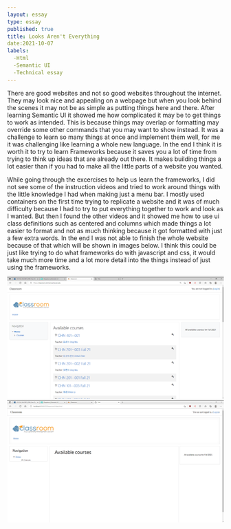 ```yaml
---
layout: essay
type: essay
published: true
title: Looks Aren't Everything
date:2021-10-07
labels:
  -Html
  -Semantic UI
  -Technical essay
---
```

There are good websites and not so good websites throughout the internet. They may look nice and appealing on a webpage but when you look behind the scenes it may not be as simple
as putting things here and there. After learning Semantic UI it showed me how complicated it may be to get things to work as intended. This is because things may overlap or 
formatting may override some other commands that you may want to show instead. It was a challenge to learn so many things at once and implement them well, for me it was challenging
like learning a whole new language. In the end I think it is worth it to try to learn Frameworks because it saves you a lot of time from trying to think up ideas that are already
out there. It makes building things a lot easier than if you had to make all the little parts of a website you wanted. 

While going through the excercises to help us learn the frameworks, I did not see some of the instruction videos and tried to work around things with the little knowledge I had 
when making just a menu bar. I mostly used containers on the first time trying to replicate a website and it was of much difficulty because I had to try to put everything together
to work and look as I wanted. But then I found the other videos and it showed me how to use ui class definitions such as centered and columns which made things a lot easier to 
format and not as much thinking because it got formatted with just a few extra words. In the end I was not able to finish the whole website because of that which will be shown in images below. I think this could be just like trying to do what frameworks do with javascript and css, it would take much more time and a lot more detail into the things instead  of just using the frameworks. 

<div class="ui small rounded images">
	
  <img  class="ui image" src="../images/Original.png" >
	<img  class="ui image" src="../images/Recreation.png" >


</div>
